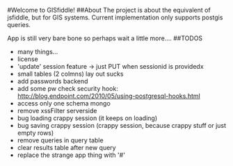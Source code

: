 #Welcome to GISfiddle!
##About
The project is about the equivalent of jsfiddle, but for GIS systems.
Current implementation only supports postgis queries.

App is still very bare bone so perhaps wait a little more....
##TODOS
 * many things...
 * license
 * 'update' session feature -> just PUT when sessionid is providedx
 * small tables (2 colmns) lay out sucks
 * add passwords backend
 * add some pw check security hook: http://blog.endpoint.com/2010/05/using-postgresql-hooks.html
 * access only one schema mongo
 * remove xssFilter serverside
 * bug loading crappy session (it keeps on loading)
 * bug saving crappy session (crappy session, because crappy stuff or just empty rows)
 * remove queries in query table
 * clear results table after new query
 * replace the strange app thing with '#'
